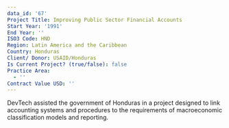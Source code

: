 ```yaml
---
data_id: '67'
Project Title: Improving Public Sector Financial Accounts
Start Year: '1991'
End Year: ''
ISO3 Code: HND
Region: Latin America and the Caribbean
Country: Honduras
Client/ Donor: USAID/Honduras
Is Current Project? (true/false): false
Practice Area:
  - ''
Contract Value USD: ''
---
```

DevTech assisted the government of Honduras in a project designed to link accounting systems and procedures to the requirements of macroeconomic classification models and reporting.